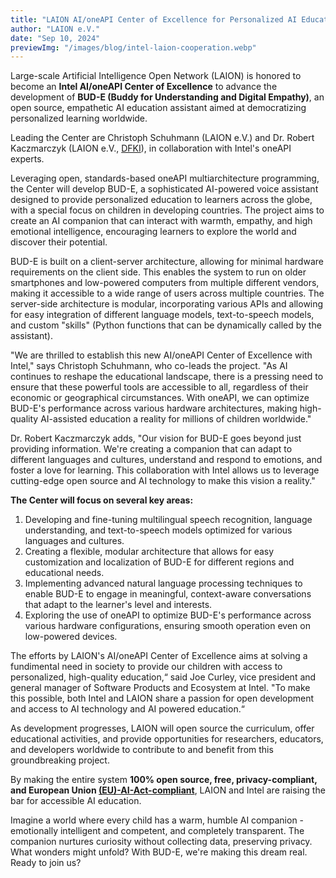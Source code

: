 ```yaml
---
title: "LAION AI/oneAPI Center of Excellence for Personalized AI Education"
author: "LAION e.V."
date: "Sep 10, 2024"
previewImg: "/images/blog/intel-laion-cooperation.webp"
---
```


Large-scale Artificial Intelligence Open Network (LAION) is honored to become an **Intel AI/oneAPI Center of Excellence** to advance the development of **BUD-E (Buddy for Understanding and Digital Empathy)**, an open source, empathetic AI education assistant aimed at democratizing personalized learning worldwide.

Leading the Center are Christoph Schuhmann (LAION e.V.) and Dr. Robert Kaczmarczyk (LAION e.V., [DFKI](https://www.dfki.de/en/web/research/research-departments/foundations-of-systems-ai)), in collaboration with Intel's oneAPI experts.

Leveraging open, standards-based oneAPI multiarchitecture programming, the Center will develop BUD-E, a sophisticated AI-powered voice assistant designed to provide personalized education to learners across the globe, with a special focus on children in developing countries. The project aims to create an AI companion that can interact with warmth, empathy, and high emotional intelligence, encouraging learners to explore the world and discover their potential.

BUD-E is built on a client-server architecture, allowing for minimal hardware requirements on the client side. This enables the system to run on older smartphones and low-powered computers from multiple different vendors, making it accessible to a wide range of users across multiple countries. The server-side architecture is modular, incorporating various APIs and allowing for easy integration of different language models, text-to-speech models, and custom "skills" (Python functions that can be dynamically called by the assistant).

"We are thrilled to establish this new AI/oneAPI Center of Excellence with Intel," says Christoph Schuhmann, who co-leads the project. "As AI continues to reshape the educational landscape, there is a pressing need to ensure that these powerful tools are accessible to all, regardless of their economic or geographical circumstances. With oneAPI, we can optimize BUD-E's performance across various hardware architectures, making high-quality AI-assisted education a reality for millions of children worldwide."

Dr. Robert Kaczmarczyk adds, "Our vision for BUD-E goes beyond just providing information. We're creating a companion that can adapt to different languages and cultures, understand and respond to emotions, and foster a love for learning. This collaboration with Intel allows us to leverage cutting-edge open source and AI technology to make this vision a reality."

**The Center will focus on several key areas:**

1. Developing and fine-tuning multilingual speech recognition, language understanding, and text-to-speech models optimized for various languages and cultures.
2. Creating a flexible, modular architecture that allows for easy customization and localization of BUD-E for different regions and educational needs.
3. Implementing advanced natural language processing techniques to enable BUD-E to engage in meaningful, context-aware conversations that adapt to the learner's level and interests.
4. Exploring the use of oneAPI to optimize BUD-E's performance across various hardware configurations, ensuring smooth operation even on low-powered devices.

The efforts by LAION's AI/oneAPI Center of Excellence aims at solving a fundimental need in society to provide our children with access to personalized, high-quality education,“ said Joe Curley, vice president and general manager of Software Products and Ecosystem at Intel. "To make this possible, both Intel and LAION share a passion for open development and access to AI technology and AI powered education.“

As development progresses, LAION will open source the curriculum, offer educational activities, and provide opportunities for researchers, educators, and developers worldwide to contribute to and benefit from this groundbreaking project.

By making the entire system **100% open source, free, privacy-compliant, and European Union [(EU)-AI-Act-compliant](https://artificialintelligenceact.eu/)**, LAION and Intel are raising the bar for accessible AI education.

Imagine a world where every child has a warm, humble AI companion - emotionally intelligent and competent, and completely transparent. The companion nurtures curiosity without collecting data, preserving privacy. What wonders might unfold? With BUD-E, we're making this dream real. Ready to join us?
